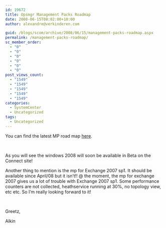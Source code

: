 ```yaml
---
id: 19672
title: Opsmgr Management Packs Roadmap
date: 2008-06-15T08:02:00+10:00
author: alexandre@verkinderen.com

guid: /blogs/scom/archive/2008/06/15/management-packs-roadmap.aspx
permalink: /management-packs-roadmap/
sc_member_order:
  - "0"
  - "0"
  - "0"
  - "0"
  - "0"
  - "0"
post_views_count:
  - "1549"
  - "1549"
  - "1549"
  - "1549"
  - "1549"
categories:
  - SystemCenter
  - Uncategorized
tags:
  - Uncategorized
---
```

You can find the latest MP road map <a href="http://fichiers.gainche.net/files/mproadmap.pptx" target="_blank">here</a>.

&nbsp;

As you will see the windows 2008 will soon be available in Beta on the Connect site! 

Another thing to mention is the mp for Exchange 2007 sp1. It should be available since April/08 but it isn&#8217;t!! @ the moment, the mp for exchange 2007 gives us a lot of trouble with Exchange 2007 sp1. Some performance counters are not collected, heathservice running at 30%, no topology view, etc etc. So I&#8217;m really looking forward to it!

&nbsp;

Greetz,

Alkin

